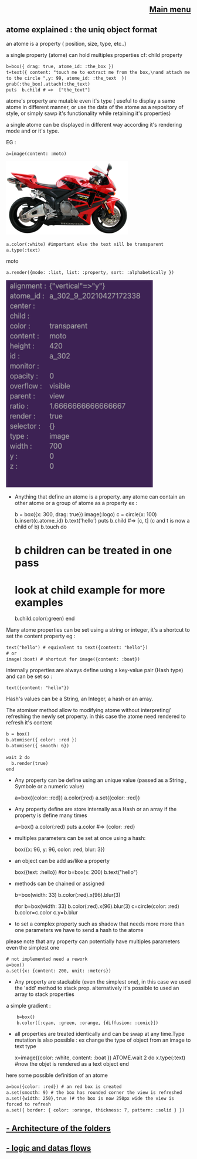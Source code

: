 
<span align="right">

[Main menu](../atome.md)
-
</span>

atome explained : the uniq object format
-

an atome is a  property ( position, size, type, etc..)

a single property (atome) can hold multiples properties cf: child property

    b=box({ drag: true, atome_id: :the_box })
    t=text({ content: "touch me to extract me from the box,\nand attach me to the circle ",y: 99, atome_id: :the_text  })
    grab(:the_box).attach(:the_text)
    puts  b.child # =>  ["the_text"]
    

atome's property are mutable even it's type ( useful to display a same atome in different manner, or use the data of the atome as a repository of style, or simply sawp it's functionality while retaining it's properties) 

a single atome can be displayed in different way according it's rendering mode and or it's type. 

EG :
    

    a=image(content: :moto)


<img src="https://github.com/atomecorp/atome/raw/development/www/public/medias/images/moto.png" width="333" />

    a.color(:white) #important else the text xill be transparent
    a.type(:text)
moto

    a.render({mode: :list, list: :property, sort: :alphabetically })
<img src="https://github.com/atomecorp/atome/raw/development/documentation/images/list.png" width="400px" />



- Anything that define an atome is a property.
  any atome can contain an other atome or a group of atome as a property ex :


    b = box({x: 300, drag: true})
    image(:logo)
    c = circle(x: 100)
    b.insert(c.atome_id)
    b.text('hello')
    puts b.child #=> [c, t] (c and t is now a child of b)
    b.touch do
    # b children can be treated in one pass
    # look at child example for more examples
    b.child.color(:green)
    end

Many atome properties can be set using a string or integer, it's a shortcut to set the content property eg :

    text("hello") # equivalent to text({content: "hello"})
    # or
    image(:boat) # shortcut for image({content: :boat})

internally properties are always define using a key-value pair (Hash type) and can be set so :

    text({content: "hello"})

Hash's values can be a String, an Integer, a hash or an array.

The atomiser method allow to modifying atome without interpreting/ refreshing the newly set property.
in this case the atome need rendered to refresh it's content

    b = box()
    b.atomiser({ color: :red })
    b.atomiser({ smooth: 6})

    wait 2 do
      b.render(true)
    end


- Any property can be define using an unique value (passed as a String , Symbole or a numeric  value)


    a=box({color: :red})
    a.color(:red)
    a.set({color: :red})

- Any property define are store internally as a Hash or an array if the property is define many times


    a=box()
    a.color(:red)
    puts a.color #=> {color: :red}
  
- multiples parameters can be set at once using a hash:
  

    box({x: 96, y: 96, color: :red, blur: 3})

- an object can be add as/like a property


    box({text: :hello})
    #or 
    b=box(x: 200)
    b.text("hello")

- methods can be chained or assigned 


    b=box(width: 33)
    b.color(:red).x(96).blur(3)

    #or
    b=box(width: 33)
    b.color(:red).x(96).blur(3)
    c=circle(color: :red)
    b.color=c.color
    c.y=b.blur
      




- to set a complex property such as shadow that needs more more than one parameters we have to send a hash to the atome

please note that any property can potentially have multiples parameters even the simplest one

    # not implemented need a rework
    a=box()
    a.set({x: {content: 200, unit: :meters}) 

- Any property are stackable (even the simplest one), in this case we used the 'add' method to stack prop. alternatively it's possible to used an array to stack properties

a simple gradient :

        b=box()
        b.color([:cyan, :green, :orange, {diffusion: :conic}])


- all properties are treated identically and can be swap at any time.Type mutation is also possible : ex change the type of object from an image to text type


    x=image({color: :white, content: :boat })
    ATOME.wait 2 do
    x.type(:text) #now the objet is rendered as a text object
    end



here some possible definition of an atome

    a=box({color: :red}) # an red box is created
    a.set(smooth: 9) # the box has rounded corner the view is refreshed
    a.set({width: 250},true )# the box is now 250px wide the view is forced to refresh
    a.set({ border: { color: :orange, thickness: 7, pattern: :solid } })

**[- Architecture of the folders](./folder_architecture.md)**
-

**[- logic and datas flows](./datas_flows.md)**
-